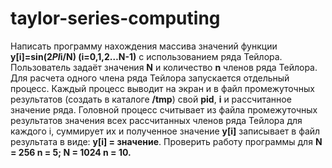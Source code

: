 # taylor-series-computing
Написать программу нахождения массива значений функции **y[i]=sin(2*PI*i/N) (i=0,1,2…N-1)** с использованием ряда Тейлора. Пользователь задаёт значения **N** и количество **n** членов ряда Тейлора. Для расчета одного члена ряда Тейлора запускается отдельный процесс. Каждый процесс выводит на экран и в файл промежуточных результатов (создать в каталоге **/tmp**) свой **pid**, **i** и рассчитанное значение ряда. Головной процесс считывает из файла промежуточных результатов значения всех рассчитанных членов ряда Тейлора для каждого i, суммирует их и полученное значение **y[i]** записывает в файл результата в виде: **y[i] = значение**.
Проверить работу программы для **N = 256 n = 5; N = 1024 n = 10.**
